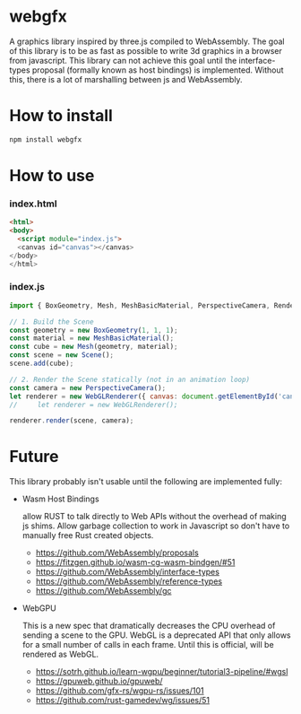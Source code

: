 # webgfx

A graphics library inspired by three.js compiled to WebAssembly. The goal of this library is to be as fast as possible to write 3d graphics in a browser from javascript. This library can not achieve this goal until the interface-types proposal (formally known as host bindings) is implemented. Without this, there is a lot of marshalling between js and WebAssembly.


# How to install

```sh
npm install webgfx
```

# How to use

### index.html
```html
<html>
<body>
  <script module="index.js">
  <canvas id="canvas"></canvas>
</body>
</html>
```

### index.js
```javascript
import { BoxGeometry, Mesh, MeshBasicMaterial, PerspectiveCamera, Renderer, Scene } from 'webgfx';

// 1. Build the Scene
const geometry = new BoxGeometry(1, 1, 1);
const material = new MeshBasicMaterial();
const cube = new Mesh(geometry, material);
const scene = new Scene();
scene.add(cube);

// 2. Render the Scene statically (not in an animation loop)
const camera = new PerspectiveCamera();
let renderer = new WebGLRenderer({ canvas: document.getElementById('canvas') });
//     let renderer = new WebGLRenderer();

renderer.render(scene, camera);
```

# Future

This library probably isn't usable until the following are implemented fully:

- Wasm Host Bindings

  allow RUST to talk directly to Web APIs without the overhead of making js shims. Allow garbage collection to work in Javascript so don't have to manually free Rust created objects.

  - https://github.com/WebAssembly/proposals
  - https://fitzgen.github.io/wasm-cg-wasm-bindgen/#51
  - https://github.com/WebAssembly/interface-types
  - https://github.com/WebAssembly/reference-types
  - https://github.com/WebAssembly/gc

- WebGPU

  This is a new spec that dramatically decreases the CPU overhead of sending a scene to the GPU. WebGL is a deprecated API that only allows for a small number of calls in each frame. Until this is official, will be rendered as WebGL.

  - https://sotrh.github.io/learn-wgpu/beginner/tutorial3-pipeline/#wgsl
  - https://gpuweb.github.io/gpuweb/
  - https://github.com/gfx-rs/wgpu-rs/issues/101
  - https://github.com/rust-gamedev/wg/issues/51

